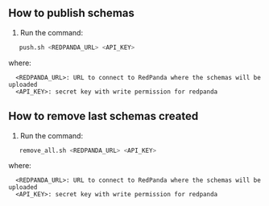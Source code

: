 How to publish schemas
----------------------


1. Run the command:

```bash
   push.sh <REDPANDA_URL> <API_KEY>
```

where:

```
  <REDPANDA_URL>: URL to connect to RedPanda where the schemas will be uploaded
  <API_KEY>: secret key with write permission for redpanda
```

How to remove last schemas created
----------------------------------

1. Run the command:

```bash
   remove_all.sh <REDPANDA_URL> <API_KEY>
```

where:

```
  <REDPANDA_URL>: URL to connect to RedPanda where the schemas will be uploaded
  <API_KEY>: secret key with write permission for redpanda
```
